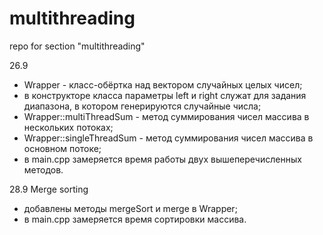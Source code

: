# multithreading
repo for section "multithreading"

26.9
 - Wrapper - класс-обёртка над вектором случайных целых чисел;
 - в конструкторе класса параметры left и right служат для задания диапазона, в котором генерируются случайные числа;
 - Wrapper::multiThreadSum - метод суммирования чисел массива в нескольких потоках;
 - Wrapper::singleThreadSum - метод суммирования чисел массива в основном потоке;
 - в main.cpp замеряется время работы двух вышеперечисленных методов.

 28.9 Merge sorting
 - добавлены методы mergeSort и merge в Wrapper;
 - в main.cpp замеряется время сортировки массива.
